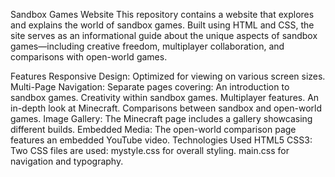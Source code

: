 Sandbox Games Website
This repository contains a website that explores and explains the world of sandbox games. Built using HTML and CSS, the site serves as an informational guide about the unique aspects of sandbox games—including creative freedom, multiplayer collaboration, and comparisons with open-world games.

Features
Responsive Design: Optimized for viewing on various screen sizes.
Multi-Page Navigation: Separate pages covering:
An introduction to sandbox games.
Creativity within sandbox games.
Multiplayer features.
An in-depth look at Minecraft.
Comparisons between sandbox and open-world games.
Image Gallery: The Minecraft page includes a gallery showcasing different builds.
Embedded Media: The open-world comparison page features an embedded YouTube video.
Technologies Used
HTML5
CSS3: Two CSS files are used:
mystyle.css for overall styling.
main.css for navigation and typography.
